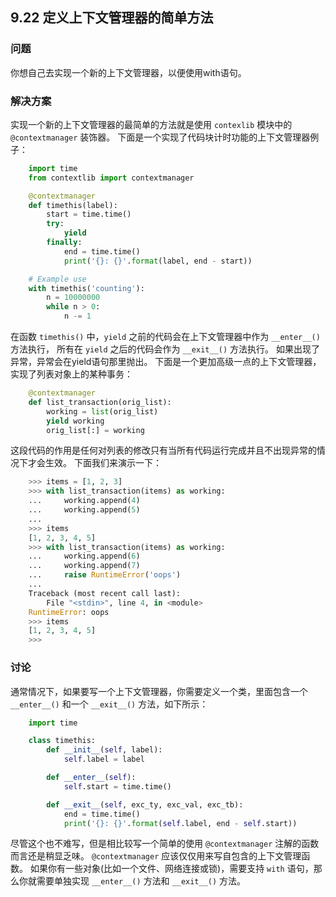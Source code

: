 ## 9.22 定义上下文管理器的简单方法 ##
### 问题 ###
你想自己去实现一个新的上下文管理器，以便使用with语句。
### 解决方案 ###
实现一个新的上下文管理器的最简单的方法就是使用 ``contexlib`` 模块中的 ``@contextmanager`` 装饰器。
下面是一个实现了代码块计时功能的上下文管理器例子：
```python
    import time
    from contextlib import contextmanager

    @contextmanager
    def timethis(label):
        start = time.time()
        try:
            yield
        finally:
            end = time.time()
            print('{}: {}'.format(label, end - start))

    # Example use
    with timethis('counting'):
        n = 10000000
        while n > 0:
            n -= 1

```
在函数 ``timethis()`` 中，``yield`` 之前的代码会在上下文管理器中作为 ``__enter__()`` 方法执行，
所有在 ``yield`` 之后的代码会作为 ``__exit__()`` 方法执行。
如果出现了异常，异常会在yield语句那里抛出。
下面是一个更加高级一点的上下文管理器，实现了列表对象上的某种事务：
```python
    @contextmanager
    def list_transaction(orig_list):
        working = list(orig_list)
        yield working
        orig_list[:] = working

```
这段代码的作用是任何对列表的修改只有当所有代码运行完成并且不出现异常的情况下才会生效。
下面我们来演示一下：
```python
    >>> items = [1, 2, 3]
    >>> with list_transaction(items) as working:
    ...     working.append(4)
    ...     working.append(5)
    ...
    >>> items
    [1, 2, 3, 4, 5]
    >>> with list_transaction(items) as working:
    ...     working.append(6)
    ...     working.append(7)
    ...     raise RuntimeError('oops')
    ...
    Traceback (most recent call last):
        File "<stdin>", line 4, in <module>
    RuntimeError: oops
    >>> items
    [1, 2, 3, 4, 5]
    >>>

```
### 讨论 ###
通常情况下，如果要写一个上下文管理器，你需要定义一个类，里面包含一个 ``__enter__()`` 和一个
``__exit__()`` 方法，如下所示：
```python
    import time

    class timethis:
        def __init__(self, label):
            self.label = label

        def __enter__(self):
            self.start = time.time()

        def __exit__(self, exc_ty, exc_val, exc_tb):
            end = time.time()
            print('{}: {}'.format(self.label, end - self.start))

```
尽管这个也不难写，但是相比较写一个简单的使用 ``@contextmanager`` 注解的函数而言还是稍显乏味。
``@contextmanager`` 应该仅仅用来写自包含的上下文管理函数。
如果你有一些对象(比如一个文件、网络连接或锁)，需要支持 ``with`` 语句，那么你就需要单独实现
``__enter__()`` 方法和 ``__exit__()`` 方法。
